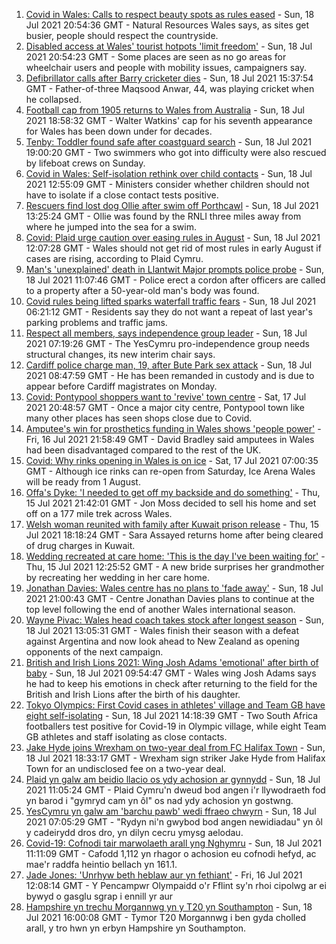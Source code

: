 1. [Covid in Wales: Calls to respect beauty spots as rules eased](https://www.bbc.co.uk/news/uk-wales-57870127) - Sun, 18 Jul 2021 20:54:36 GMT - Natural Resources Wales says, as sites get busier, people should respect the countryside.
2. [Disabled access at Wales' tourist hotpots 'limit freedom'](https://www.bbc.co.uk/news/uk-wales-57866764) - Sun, 18 Jul 2021 20:54:23 GMT - Some places are seen as no go areas for wheelchair users and people with mobility issues, campaigners say.
3. [Defibrillator calls after Barry cricketer dies](https://www.bbc.co.uk/news/uk-wales-57880399) - Sun, 18 Jul 2021 15:37:54 GMT - Father-of-three Maqsood Anwar, 44, was playing cricket when he collapsed.
4. [Football cap from 1905 returns to Wales from Australia](https://www.bbc.co.uk/news/uk-wales-57863668) - Sun, 18 Jul 2021 18:58:32 GMT - Walter Watkins' cap for his seventh appearance for Wales has been down under for decades.
5. [Tenby: Toddler found safe after coastguard search](https://www.bbc.co.uk/news/uk-wales-57881961) - Sun, 18 Jul 2021 19:00:20 GMT - Two swimmers who got into difficulty were also rescued by lifeboat crews on Sunday.
6. [Covid in Wales: Self-isolation rethink over child contacts](https://www.bbc.co.uk/news/uk-wales-57880143) - Sun, 18 Jul 2021 12:55:09 GMT - Ministers consider whether children should not have to isolate if a close contact tests positive.
7. [Rescuers find lost dog Ollie after swim off Porthcawl](https://www.bbc.co.uk/news/uk-wales-57880619) - Sun, 18 Jul 2021 13:25:24 GMT - Ollie was found by the RNLI three miles away from where he jumped into the sea for a swim.
8. [Covid: Plaid urge caution over easing rules in August](https://www.bbc.co.uk/news/uk-wales-57873174) - Sun, 18 Jul 2021 12:07:28 GMT - Wales should not get rid of most rules in early August if cases are rising, according to Plaid Cymru.
9. [Man's 'unexplained' death in Llantwit Major prompts police probe](https://www.bbc.co.uk/news/uk-wales-57880140) - Sun, 18 Jul 2021 11:07:46 GMT - Police erect a cordon after officers are called to a property after a 50-year-old man's body was found.
10. [Covid rules being lifted sparks waterfall traffic fears](https://www.bbc.co.uk/news/uk-wales-57866005) - Sun, 18 Jul 2021 06:21:12 GMT - Residents say they do not want a repeat of last year's parking problems and traffic jams.
11. [Respect all members, says independence group leader](https://www.bbc.co.uk/news/uk-wales-politics-57873337) - Sun, 18 Jul 2021 07:19:26 GMT - The YesCymru pro-independence group needs structural changes, its new interim chair says.
12. [Cardiff police charge man, 19, after Bute Park sex attack](https://www.bbc.co.uk/news/uk-wales-57873343) - Sun, 18 Jul 2021 08:47:59 GMT - He has been remanded in custody and is due to appear before Cardiff magistrates on Monday.
13. [Covid: Pontypool shoppers want to 'revive' town centre](https://www.bbc.co.uk/news/uk-wales-57870128) - Sat, 17 Jul 2021 20:48:57 GMT - Once a major city centre, Pontypool town like many other places has seen shops close due to Covid.
14. [Amputee's win for prosthetics funding in Wales shows 'people power'](https://www.bbc.co.uk/news/uk-wales-57866765) - Fri, 16 Jul 2021 21:58:49 GMT - David Bradley said amputees in Wales had been disadvantaged compared to the rest of the UK.
15. [Covid: Why rinks opening in Wales is on ice](https://www.bbc.co.uk/news/uk-wales-57866643) - Sat, 17 Jul 2021 07:00:35 GMT - Although ice rinks can re-open from Saturday, Ice Arena Wales will be ready from 1 August.
16. [Offa's Dyke: 'I needed to get off my backside and do something'](https://www.bbc.co.uk/news/uk-wales-57854826) - Thu, 15 Jul 2021 21:42:01 GMT - Jon Moss decided to sell his home and set off on a 177 mile trek across Wales.
17. [Welsh woman reunited with family after Kuwait prison release](https://www.bbc.co.uk/news/uk-wales-57855353) - Thu, 15 Jul 2021 18:18:24 GMT - Sara Assayed returns home after being cleared of drug charges in Kuwait.
18. [Wedding recreated at care home: 'This is the day I've been waiting for'](https://www.bbc.co.uk/news/uk-wales-57846759) - Thu, 15 Jul 2021 12:25:52 GMT - A new bride surprises her grandmother by recreating her wedding in her care home.
19. [Jonathan Davies: Wales centre has no plans to 'fade away'](https://www.bbc.co.uk/sport/rugby-union/57876536) - Sun, 18 Jul 2021 21:00:43 GMT - Centre Jonathan Davies plans to continue at the top level following the end of another Wales international season.
20. [Wayne Pivac: Wales head coach takes stock after longest season](https://www.bbc.co.uk/sport/rugby-union/57867391) - Sun, 18 Jul 2021 13:05:31 GMT - Wales finish their season with a defeat against Argentina and now look ahead to New Zealand as opening opponents of the next campaign.
21. [British and Irish Lions 2021: Wing Josh Adams 'emotional' after birth of baby](https://www.bbc.co.uk/sport/rugby-union/57879448) - Sun, 18 Jul 2021 09:54:47 GMT - Wales wing Josh Adams says he had to keep his emotions in check after returning to the field for the British and Irish Lions after the birth of his daughter.
22. [Tokyo Olympics: First Covid cases in athletes' village and Team GB have eight self-isolating](https://www.bbc.co.uk/sport/olympics/57844406) - Sun, 18 Jul 2021 14:18:39 GMT - Two South Africa footballers test positive for Covid-19 in Olympic village, while eight Team GB athletes and staff isolating as close contacts.
23. [Jake Hyde joins Wrexham on two-year deal from FC Halifax Town](https://www.bbc.co.uk/sport/football/57882902) - Sun, 18 Jul 2021 18:33:17 GMT - Wrexham sign striker Jake Hyde from Halifax Town for an undisclosed fee on a two-year deal.
24. [Plaid yn galw am beidio llacio os ydy achosion ar gynnydd](https://www.bbc.co.uk/newyddion/57872905) - Sun, 18 Jul 2021 11:05:24 GMT - Plaid Cymru'n dweud bod angen i'r llywodraeth fod yn barod i "gymryd cam yn ôl" os nad ydy achosion yn gostwng.
25. [YesCymru yn galw am 'barchu pawb' wedi ffraeo chwyrn](https://www.bbc.co.uk/newyddion/57870187) - Sun, 18 Jul 2021 07:05:29 GMT - "Rydyn ni'n gwybod bod angen newidiadau" yn ôl y cadeirydd dros dro, yn dilyn cecru ymysg aelodau.
26. [Covid-19: Cofnodi tair marwolaeth arall yng Nghymru](https://www.bbc.co.uk/newyddion/57807655) - Sun, 18 Jul 2021 11:11:09 GMT - Cafodd 1,112 yn rhagor o achosion eu cofnodi hefyd, ac mae'r raddfa heintio bellach yn 161.1.
27. [Jade Jones: 'Unrhyw beth heblaw aur yn fethiant'](https://www.bbc.co.uk/newyddion/57835165) - Fri, 16 Jul 2021 12:08:14 GMT - Y Pencampwr Olympaidd o'r Fflint sy'n rhoi cipolwg ar ei bywyd o gasglu sgrap i ennill yr aur
28. [Hampshire yn trechu Morgannwg yn y T20 yn Southampton](https://www.bbc.co.uk/newyddion/57881250) - Sun, 18 Jul 2021 16:00:08 GMT - Tymor T20 Morgannwg i ben gyda cholled arall, y tro hwn yn erbyn Hampshire yn Southampton.
